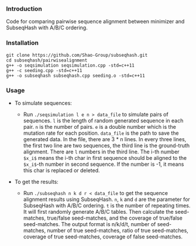 ### Introduction
Code for comparing pairwise sequence alignment between minimizer and SubseqHash with A/B/C ordering. 


### Installation
```
git clone https://github.com/Shao-Group/subseqhash.git
cd subseqhash/pairwisealignment
g++ -o seqsimulation seqsimulation.cpp -std=c++11
g++ -c seeding.cpp -std=c++11
g++ -o subseqhash subseqhash.cpp seeding.o -std=c++11
```
### Usage
- To simulate sequences:
  - Run `./seqsimulation l e n > data_file` to simulate pairs of sequences. `l` is the length of random generated sequence in each pair. `n` is the number of pairs. `e` is a double number which is the mutation rate for each position. `data_file` is the path to save the generated data. In the file, there are 3 * n lines. In every three lines, the first two line are two sequences, the third line is the ground-truth alignment. There are `l` numbers in the third line. The i-th number `$x_i$` means the i-th char in first sequence should be aligned to the `$x_i$`-th number in second sequence. If the number is -1, it means this char is replaced or deleted.
 
- To get the results:
  - Run `./subseqhash n k d r < data_file` to get the sequence alignment results using SubseqHash. `n`, `k` and `d` are the parameter for SubseqHash with A/B/C ordering. 
  `t` is the number of repeating times. It will first randomly generate A/B/C tables. Then calculate the seed-matches, true/false seed-matches, and the coverage of true/false seed-matches. The output format is n/k/d/t, number of seed-matches, number of true seed-matches, ratio of true seed-matches, coverage of true seed-matches, coverage of false seed-matches.